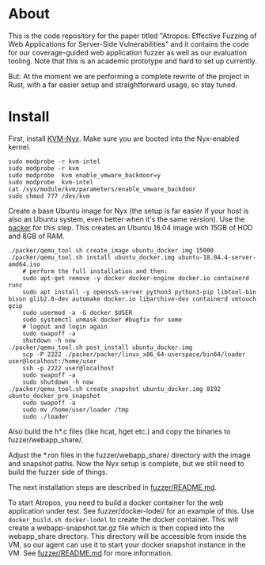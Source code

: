 # About

This is the code repository for the paper titled "Atropos: Effective Fuzzing of Web Applications for Server-Side Vulnerabilities" and it contains the code for our coverage-guided web application fuzzer as well as our evaluation tooling. Note that this is an academic prototype and hard to set up currently. 

But: At the moment we are performing a complete rewrite of the project in Rust, with a far easier setup and straightforward usage, so stay tuned.

# Install

First, install [KVM-Nyx](https://github.com/nyx-fuzz/KVM-Nyx). Make sure you are booted into the Nyx-enabled kernel.

```shell
sudo modprobe -r kvm-intel
sudo modprobe -r kvm
sudo modprobe  kvm enable_vmware_backdoor=y
sudo modprobe  kvm-intel
cat /sys/module/kvm/parameters/enable_vmware_backdoor
sudo chmod 777 /dev/kvm 
```

Create a base Ubuntu image for Nyx (the setup is far easier if your host is also an Ubuntu system, even better when it's the same version). Use the [packer](https://github.com/nyx-fuzz/packer) for this step. This creates an Ubuntu 18.04 image with 15GB of HDD and 8GB of RAM.

```shell
./packer/qemu_tool.sh create_image ubuntu_docker.img 15000
./packer/qemu_tool.sh install ubuntu_docker.img ubuntu-18.04.4-server-amd64.iso
    # perform the full installation and then:
	sudo apt-get remove -y docker docker-engine docker.io containerd runc
	sudo apt install -y openssh-server python3 python3-pip libtool-bin bison glib2.0-dev automake docker.io libarchive-dev containerd vmtouch gzip
	sudo usermod -a -G docker $USER
	sudo systemctl unmask docker #bugfix for some
	# logout and login again
	sudo swapoff -a
	shutdown -h now
./packer/qemu_tool.sh post_install ubuntu_docker.img
	scp -P 2222 ./packer/packer/linux_x86_64-userspace/bin64/loader user@localhost:/home/user
	ssh -p 2222 user@localhost
	sudo swapoff -a
	sudo shutdown -h now
./packer/qemu_tool.sh create_snapshot ubuntu_docker.img 8192 ubuntu_docker_pre_snapshot
	sudo swapoff -a
	sudo mv /home/user/loader /tmp
	sudo ./loader	
```

Also build the h*.c files (like hcat, hget etc.) and copy the binaries to fuzzer/webapp_share/.

Adjust the *.ron files in the fuzzer/webapp_share/ directory with the image and snapshot paths. Now the Nyx setup is complete, but we still need to build the fuzzer side of things.

The next installation steps are described in [fuzzer/README.md](fuzzer/README.md).

To start Atropos, you need to build a docker container for the web application under test. See fuzzer/docker-lodel/ for an example of this. Use `docker_build.sh docker-lodel` to create the docker container. This will create a webapp-snapshot.tar.gz file which is then copied into the webapp_share directory. This directory will be accessible from inside the VM, so our agent can use it to start your docker snapshot instance in the VM. See [fuzzer/README.md](fuzzer/README.md) for more information.